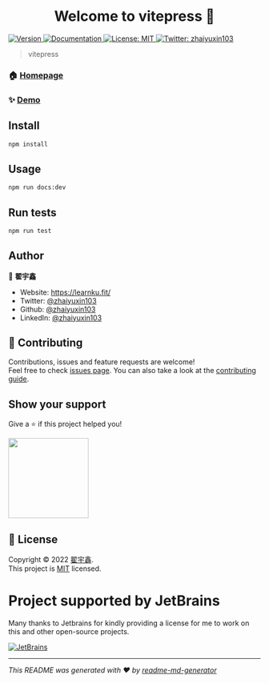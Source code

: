 <h1 align="center">Welcome to vitepress 👋</h1>
<p>
  <a href="https://www.npmjs.com/package/vitepress" target="_blank">
    <img alt="Version" src="https://img.shields.io/npm/v/vitepress.svg">
  </a>
  <a href="https://learnku.fit/" target="_blank">
    <img alt="Documentation" src="https://img.shields.io/badge/documentation-yes-brightgreen.svg" />
  </a>
  <a href="https://opensource.org/licenses/MIT" target="_blank">
    <img alt="License: MIT" src="https://img.shields.io/badge/License-MIT-yellow.svg" />
  </a>
  <a href="https://twitter.com/zhaiyuxin103" target="_blank">
    <img alt="Twitter: zhaiyuxin103" src="https://img.shields.io/twitter/follow/zhaiyuxin103.svg?style=social" />
  </a>
</p>

> vitepress

### 🏠 [Homepage](https://learnku.fit/)

### ✨ [Demo](https://learnku.fit/)

## Install

```sh
npm install
```

## Usage

```sh
npm run docs:dev
```

## Run tests

```sh
npm run test
```

## Author

👤 **翟宇鑫**

* Website: https://learnku.fit/
* Twitter: [@zhaiyuxin103](https://twitter.com/zhaiyuxin103)
* Github: [@zhaiyuxin103](https://github.com/zhaiyuxin103)
* LinkedIn: [@zhaiyuxin103](https://linkedin.com/in/zhaiyuxin103)

## 🤝 Contributing

Contributions, issues and feature requests are welcome!<br />Feel free to check [issues page](https://github.com/zhaiyuxin103/vitepress/issues). You can also take a look at the [contributing guide](https://github.com/zhaiyuxin103/vitepress/pulls).

## Show your support

Give a ⭐️ if this project helped you!

<a href="https://www.patreon.com/zhaiyuxin103">
  <img src="https://c5.patreon.com/external/logo/become_a_patron_button@2x.png" width="160">
</a>

## 📝 License

Copyright © 2022 [翟宇鑫](https://github.com/zhaiyuxin103).<br />
This project is [MIT](https://opensource.org/licenses/MIT) licensed.

# Project supported by JetBrains

Many thanks to Jetbrains for kindly providing a license for me to work on this and other open-source projects.

[![JetBrains](https://resources.jetbrains.com/storage/products/company/brand/logos/jb_beam.svg)](https://www.jetbrains.com/?from=https://github.com/zhaiyuxin103)

***
_This README was generated with ❤️ by [readme-md-generator](https://github.com/kefranabg/readme-md-generator)_